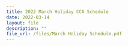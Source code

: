 ```yaml
---
title: 2022 March Holiday CCA Schedule
date: 2022-03-14
layout: file
description: ""
file_url: /files/March Holiday Schedule.pdf
---
```


